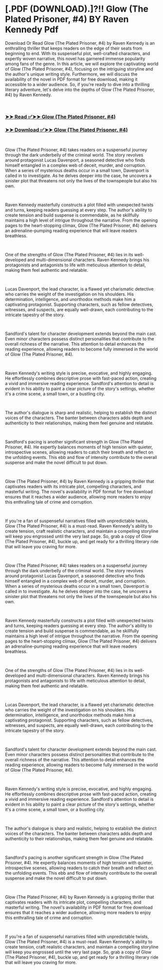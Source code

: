 # [.PDF (DOWNLOAD).]?!! Glow (The Plated Prisoner, #4) BY Raven Kennedy Pdf

<p>Download Or Read Glow (The Plated Prisoner, #4) by Raven Kennedy is an enthralling thriller that keeps readers on the edge of their seats from beginning to end. With its suspenseful plot, well-crafted characters, and expertly woven narrative, this novel has garnered immense popularity among fans of the genre. In this article, we will explore the captivating world of Glow (The Plated Prisoner, #4), focusing on the intriguing storyline and the author's unique writing style. Furthermore, we will discuss the availability of the novel in PDF format for free download, making it accessible to a wider audience. So, if you're ready to dive into a thrilling literary adventure, let's delve into the depths of Glow (The Plated Prisoner, #4) by Raven Kennedy.</p>
<p>&nbsp;</p>

### [➤➤ Read ✅➤➤ Glow (The Plated Prisoner, #4)](https://pdfworldcenter.com/?book=58159316)

### [➤➤ Download ✅➤➤ Glow (The Plated Prisoner, #4)](https://pdfworldcenter.com/?book=58159316)

<p>&nbsp;</p>
<p>Glow (The Plated Prisoner, #4) takes readers on a suspenseful journey through the dark underbelly of the criminal world. The story revolves around protagonist Lucas Davenport, a seasoned detective who finds himself entangled in a complex web of deceit, murder, and corruption. When a series of mysterious deaths occur in a small town, Davenport is called in to investigate. As he delves deeper into the case, he uncovers a sinister plot that threatens not only the lives of the townspeople but also his own.</p>
<p>&nbsp;</p>
<p>Raven Kennedy masterfully constructs a plot filled with unexpected twists and turns, keeping readers guessing at every step. The author's ability to create tension and build suspense is commendable, as he skillfully maintains a high level of intrigue throughout the narrative. From the opening pages to the heart-stopping climax, Glow (The Plated Prisoner, #4) delivers an adrenaline-pumping reading experience that will leave readers breathless.</p>
<p>&nbsp;</p>
<p>One of the strengths of Glow (The Plated Prisoner, #4) lies in its well-developed and multi-dimensional characters. Raven Kennedy brings his protagonists and antagonists to life with meticulous attention to detail, making them feel authentic and relatable.</p>
<p>&nbsp;</p>
<p>Lucas Davenport, the lead character, is a flawed yet charismatic detective who carries the weight of the investigation on his shoulders. His determination, intelligence, and unorthodox methods make him a captivating protagonist. Supporting characters, such as fellow detectives, witnesses, and suspects, are equally well-drawn, each contributing to the intricate tapestry of the story.</p>
<p>&nbsp;</p>
<p>Sandford's talent for character development extends beyond the main cast. Even minor characters possess distinct personalities that contribute to the overall richness of the narrative. This attention to detail enhances the reading experience, allowing readers to become fully immersed in the world of Glow (The Plated Prisoner, #4).</p>
<p>&nbsp;</p>
<p>Raven Kennedy's writing style is precise, evocative, and highly engaging. He effortlessly combines descriptive prose with fast-paced action, creating a vivid and immersive reading experience. Sandford's attention to detail is evident in his ability to paint a clear picture of the story's settings, whether it's a crime scene, a small town, or a bustling city.</p>
<p>&nbsp;</p>
<p>The author's dialogue is sharp and realistic, helping to establish the distinct voices of the characters. The banter between characters adds depth and authenticity to their relationships, making them feel genuine and relatable.</p>
<p>&nbsp;</p>
<p>Sandford's pacing is another significant strength in Glow (The Plated Prisoner, #4). He expertly balances moments of high tension with quieter, introspective scenes, allowing readers to catch their breath and reflect on the unfolding events. This ebb and flow of intensity contribute to the overall suspense and make the novel difficult to put down.</p>
<p>&nbsp;</p>
<p>Glow (The Plated Prisoner, #4) by Raven Kennedy is a gripping thriller that captivates readers with its intricate plot, compelling characters, and masterful writing. The novel's availability in PDF format for free download ensures that it reaches a wider audience, allowing more readers to enjoy this enthralling tale of crime and corruption.</p>
<p>&nbsp;</p>
<p>If you're a fan of suspenseful narratives filled with unpredictable twists, Glow (The Plated Prisoner, #4) is a must-read. Raven Kennedy's ability to create tension, craft realistic characters, and maintain a compelling storyline will keep you engrossed until the very last page. So, grab a copy of Glow (The Plated Prisoner, #4), buckle up, and get ready for a thrilling literary ride that will leave you craving for more.</p>
<p>&nbsp;</p>
<p>Glow (The Plated Prisoner, #4) takes readers on a suspenseful journey through the dark underbelly of the criminal world. The story revolves around protagonist Lucas Davenport, a seasoned detective who finds himself entangled in a complex web of deceit, murder, and corruption. When a series of mysterious deaths occur in a small town, Davenport is called in to investigate. As he delves deeper into the case, he uncovers a sinister plot that threatens not only the lives of the townspeople but also his own.</p>
<p>&nbsp;</p>
<p>Raven Kennedy masterfully constructs a plot filled with unexpected twists and turns, keeping readers guessing at every step. The author's ability to create tension and build suspense is commendable, as he skillfully maintains a high level of intrigue throughout the narrative. From the opening pages to the heart-stopping climax, Glow (The Plated Prisoner, #4) delivers an adrenaline-pumping reading experience that will leave readers breathless.</p>
<p>&nbsp;</p>
<p>One of the strengths of Glow (The Plated Prisoner, #4) lies in its well-developed and multi-dimensional characters. Raven Kennedy brings his protagonists and antagonists to life with meticulous attention to detail, making them feel authentic and relatable.</p>
<p>&nbsp;</p>
<p>Lucas Davenport, the lead character, is a flawed yet charismatic detective who carries the weight of the investigation on his shoulders. His determination, intelligence, and unorthodox methods make him a captivating protagonist. Supporting characters, such as fellow detectives, witnesses, and suspects, are equally well-drawn, each contributing to the intricate tapestry of the story.</p>
<p>&nbsp;</p>
<p>Sandford's talent for character development extends beyond the main cast. Even minor characters possess distinct personalities that contribute to the overall richness of the narrative. This attention to detail enhances the reading experience, allowing readers to become fully immersed in the world of Glow (The Plated Prisoner, #4).</p>
<p>&nbsp;</p>
<p>Raven Kennedy's writing style is precise, evocative, and highly engaging. He effortlessly combines descriptive prose with fast-paced action, creating a vivid and immersive reading experience. Sandford's attention to detail is evident in his ability to paint a clear picture of the story's settings, whether it's a crime scene, a small town, or a bustling city.</p>
<p>&nbsp;</p>
<p>The author's dialogue is sharp and realistic, helping to establish the distinct voices of the characters. The banter between characters adds depth and authenticity to their relationships, making them feel genuine and relatable.</p>
<p>&nbsp;</p>
<p>Sandford's pacing is another significant strength in Glow (The Plated Prisoner, #4). He expertly balances moments of high tension with quieter, introspective scenes, allowing readers to catch their breath and reflect on the unfolding events. This ebb and flow of intensity contribute to the overall suspense and make the novel difficult to put down.</p>
<p>&nbsp;</p>
<p>Glow (The Plated Prisoner, #4) by Raven Kennedy is a gripping thriller that captivates readers with its intricate plot, compelling characters, and masterful writing. The novel's availability in PDF format for free download ensures that it reaches a wider audience, allowing more readers to enjoy this enthralling tale of crime and corruption.</p>
<p>&nbsp;</p>
<p>If you're a fan of suspenseful narratives filled with unpredictable twists, Glow (The Plated Prisoner, #4) is a must-read. Raven Kennedy's ability to create tension, craft realistic characters, and maintain a compelling storyline will keep you engrossed until the very last page. So, grab a copy of Glow (The Plated Prisoner, #4), buckle up, and get ready for a thrilling literary ride that will leave you craving for more.</p>
<p>&nbsp;</p>
